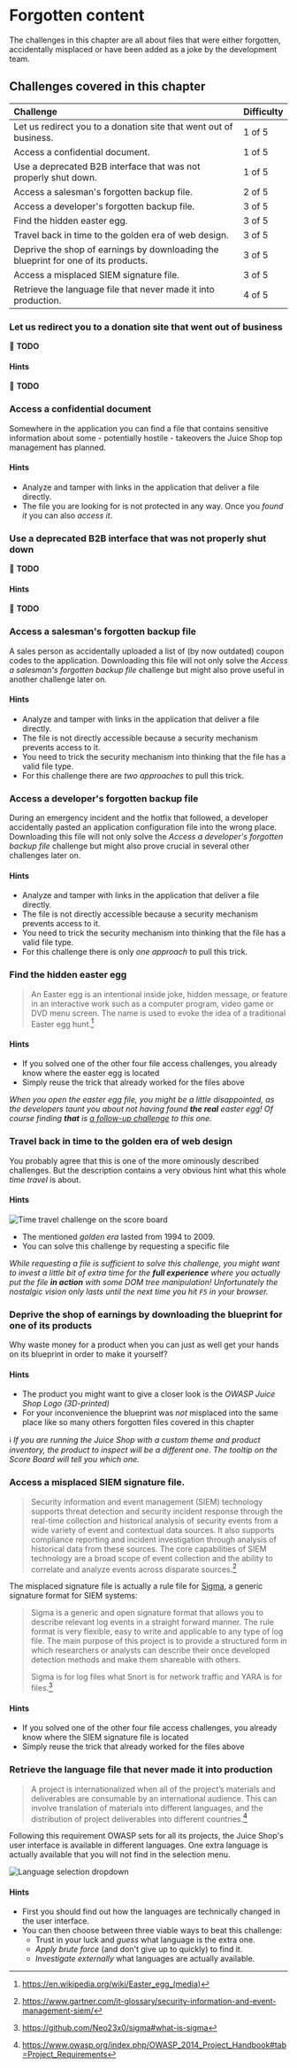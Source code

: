 # Forgotten content

The challenges in this chapter are all about files that were either
forgotten, accidentally misplaced or have been added as a joke by the
development team.

## Challenges covered in this chapter

| Challenge                                                                          | Difficulty |
|:-----------------------------------------------------------------------------------|:-----------|
| Let us redirect you to a donation site that went out of business.                  | 1 of 5     |
| Access a confidential document.                                                    | 1 of 5     |
| Use a deprecated B2B interface that was not properly shut down.                    | 1 of 5     |
| Access a salesman's forgotten backup file.                                         | 2 of 5     |
| Access a developer's forgotten backup file.                                        | 3 of 5     |
| Find the hidden easter egg.                                                        | 3 of 5     |
| Travel back in time to the golden era of web design.                               | 3 of 5     |
| Deprive the shop of earnings by downloading the blueprint for one of its products. | 3 of 5     |
| Access a misplaced SIEM signature file.                                            | 3 of 5     |
| Retrieve the language file that never made it into production.                     | 4 of 5     |

### Let us redirect you to a donation site that went out of business

:wrench: **TODO**

#### Hints

:wrench: **TODO**

### Access a confidential document

Somewhere in the application you can find a file that contains sensitive
information about some - potentially hostile - takeovers the Juice Shop
top management has planned.

#### Hints

* Analyze and tamper with links in the application that deliver a file
  directly.
* The file you are looking for is not protected in any way. Once you
  _found it_ you can also _access it_.

### Use a deprecated B2B interface that was not properly shut down

:wrench: **TODO**

#### Hints

:wrench: **TODO**

### Access a salesman's forgotten backup file

A sales person as accidentally uploaded a list of (by now outdated)
coupon codes to the application. Downloading this file will not only
solve the _Access a salesman's forgotten backup file_ challenge but
might also prove useful in another challenge later on.

#### Hints

* Analyze and tamper with links in the application that deliver a file
  directly.
* The file is not directly accessible because a security mechanism
  prevents access to it.
* You need to trick the security mechanism into thinking that the file
  has a valid file type.
* For this challenge there are _two approaches_ to pull this trick.

### Access a developer's forgotten backup file

During an emergency incident and the hotfix that followed, a developer
accidentally pasted an application configuration file into the wrong
place. Downloading this file will not only solve the _Access a
developer's forgotten backup file_ challenge but might also prove
crucial in several other challenges later on.

#### Hints

* Analyze and tamper with links in the application that deliver a file
  directly.
* The file is not directly accessible because a security mechanism
  prevents access to it.
* You need to trick the security mechanism into thinking that the file
  has a valid file type.
* For this challenge there is only _one approach_ to pull this trick.

### Find the hidden easter egg

> An Easter egg is an intentional inside joke, hidden message, or
> feature in an interactive work such as a computer program, video game
> or DVD menu screen. The name is used to evoke the idea of a
> traditional Easter egg hunt.[^1]

#### Hints

* If you solved one of the other four file access challenges, you
  already know where the easter egg is located
* Simply reuse the trick that already worked for the files above

_When you open the easter egg file, you might be a little disappointed,
as the developers taunt you about not having found **the real** easter
egg! Of course finding **that** is
[a follow-up challenge](crypto.md#apply-some-advanced-cryptanalysis-to-find-the-real-easter-egg)
to this one._

### Travel back in time to the golden era of web design

You probably agree that this is one of the more ominously described
challenges. But the description contains a very obvious hint what this
whole _time travel_ is about.

#### Hints

![Time travel challenge on the score board](img/travel-back-in-time_challenge.png)

* The mentioned _golden era_ lasted from 1994 to 2009.
* You can solve this challenge by requesting a specific file

_While requesting a file is sufficient to solve this challenge, you
might want to invest a little bit of extra time for the **full
experience** where you actually put the file **in action** with some DOM
tree manipulation! Unfortunately the nostalgic vision only lasts until
the next time you hit `F5` in your browser._

### Deprive the shop of earnings by downloading the blueprint for one of its products

Why waste money for a product when you can just as well get your hands
on its blueprint in order to make it yourself?

#### Hints

* The product you might want to give a closer look is the _OWASP Juice
  Shop Logo (3D-printed)_
* For your inconvenience the blueprint was _not_ misplaced into the same
  place like so many others forgotten files covered in this chapter

:information_source: _If you are running the Juice Shop with a custom
theme and product inventory, the product to inspect will be a different
one. The tooltip on the Score Board will tell you which one._

### Access a misplaced SIEM signature file.

> Security information and event management (SIEM) technology supports
> threat detection and security incident response through the real-time
> collection and historical analysis of security events from a wide
> variety of event and contextual data sources. It also supports
> compliance reporting and incident investigation through analysis of
> historical data from these sources. The core capabilities of SIEM
> technology are a broad scope of event collection and the ability to
> correlate and analyze events across disparate sources.[^2]

The misplaced signature file is actually a rule file for
[Sigma](https://github.com/Neo23x0/sigma), a generic signature format
for SIEM systems:

> Sigma is a generic and open signature format that allows you to
> describe relevant log events in a straight forward manner. The rule
> format is very flexible, easy to write and applicable to any type of
> log file. The main purpose of this project is to provide a structured
> form in which researchers or analysts can describe their once
> developed detection methods and make them shareable with others.
>
> Sigma is for log files what Snort is for network traffic and YARA is
> for files.[^3]

#### Hints

* If you solved one of the other four file access challenges, you
  already know where the SIEM signature file is located
* Simply reuse the trick that already worked for the files above

### Retrieve the language file that never made it into production

> A project is internationalized when all of the project’s materials and
> deliverables are consumable by an international audience. This can
> involve translation of materials into different languages, and the
> distribution of project deliverables into different countries.[^4]

Following this requirement OWASP sets for all its projects, the Juice
Shop's user interface is available in different languages. One extra
language is actually available that you will not find in the selection
menu.

![Language selection dropdown](/part3/img/languages.png)

#### Hints

* First you should find out how the languages are technically changed in
  the user interface.
* You can then choose between three viable ways to beat this challenge:
  * Trust in your luck and _guess_ what language is the extra one.
  * _Apply brute force_ (and don't give up to quickly) to find it.
  * _Investigate externally_ what languages are actually available.

[^1]: https://en.wikipedia.org/wiki/Easter_egg_(media)

[^2]: https://www.gartner.com/it-glossary/security-information-and-event-management-siem/

[^3]: https://github.com/Neo23x0/sigma#what-is-sigma

[^4]: https://www.owasp.org/index.php/OWASP_2014_Project_Handbook#tab=Project_Requirements

